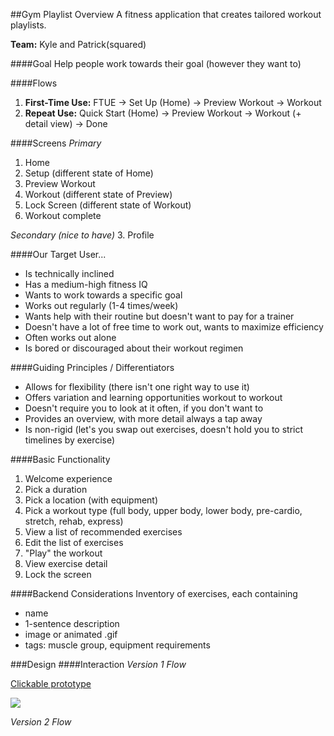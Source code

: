 ##Gym Playlist Overview
A fitness application that creates tailored workout playlists.

**Team:** Kyle and Patrick(squared)

####Goal
Help people work towards their goal (however they want to)

####Flows
1. **First-Time Use:** FTUE → Set Up (Home) → Preview Workout → Workout 
2. **Repeat Use:** Quick Start (Home) → Preview Workout → Workout (+ detail view) → Done

####Screens
*Primary*
1. Home
2. Setup (different state of Home)
3. Preview Workout 
4. Workout (different state of Preview)
5. Lock Screen (different state of Workout)
6. Workout complete 

*Secondary (nice to have)*
3. Profile



####Our Target User...
* Is technically inclined
* Has a medium-high fitness IQ
* Wants to work towards a specific goal 
* Works out regularly (1-4 times/week)
* Wants help with their routine but doesn't want to pay for a trainer
* Doesn't have a lot of free time to work out, wants to maximize efficiency 
* Often works out alone
* Is bored or discouraged about their workout regimen

####Guiding Principles / Differentiators 
* Allows for flexibility (there isn't one right way to use it)
* Offers variation and learning opportunities workout to workout
* Doesn't require you to look at it often, if you don't want to
* Provides an overview, with more detail always a tap away
* Is non-rigid (let's you swap out exercises, doesn't hold you to strict timelines by exercise)

####Basic Functionality
1. Welcome experience
2. Pick a duration
3. Pick a location (with equipment)
4. Pick a workout type (full body, upper body, lower body, pre-cardio, stretch, rehab, express)
5. View a list of recommended exercises 
6. Edit the list of exercises 
7. "Play" the workout 
8. View exercise detail
9. Lock the screen

####Backend Considerations
Inventory of exercises, each containing
* name
* 1-sentence description
* image or animated .gif
* tags: muscle group, equipment requirements 

###Design
####Interaction
*Version 1 Flow*

[Clickable prototype](https://www.flinto.com/p/a569eae1)

<img src="https://lh3.googleusercontent.com/-3j5kRncOWEc/VXdCavPMhlI/AAAAAAAADeI/hd1BmeUlbXI/s563/GymPlaylist_WireWalkthrough_v01pw.gif">

*Version 2 Flow*



